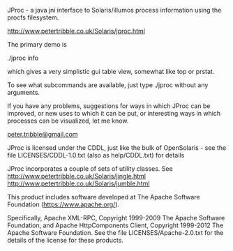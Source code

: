 JProc - a java jni interface to Solaris/illumos process information
using the procfs filesystem.


http://www.petertribble.co.uk/Solaris/jproc.html


The primary demo is

./jproc info

which gives a very simplistic gui table view, somewhat like top or
prstat.

To see what subcommands are available, just type ./jproc without any
arguments.

If you have any problems, suggestions for ways in which JProc can be
improved, or new uses to which it can be put, or interesting ways in
which processes can be visualized, let me know.

peter.tribble@gmail.com


JProc is licensed under the CDDL, just like the bulk of OpenSolaris - see
the file LICENSES/CDDL-1.0.txt (also as help/CDDL.txt) for details

JProc incorporates a couple of sets of utility classes. See
http://www.petertribble.co.uk/Solaris/jingle.html
http://www.petertribble.co.uk/Solaris/jumble.html

This product includes software developed at
The Apache Software Foundation (https://www.apache.org/).

Specifically, Apache XML-RPC, Copyright 1999-2009 The Apache Software
Foundation, and Apache HttpComponents Client, Copyright 1999-2012 The
Apache Software Foundation. See the file LICENSES/Apache-2.0.txt for the
details of the license for these products.
